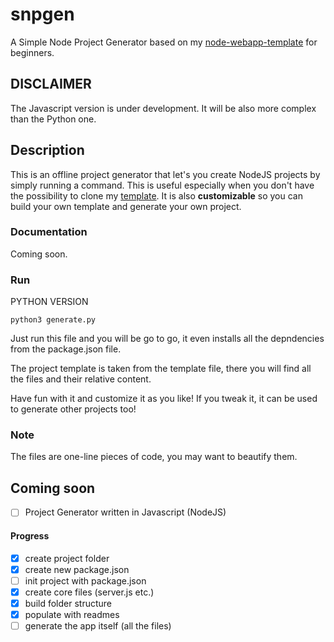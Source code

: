 # snpgen

A Simple Node Project Generator based on my [node-webapp-template](https://github.com/f0lg0/node-webapp-template) for beginners.

## DISCLAIMER

The Javascript version is under development. It will be also more complex than the Python one.

## Description

This is an offline project generator that let's you create NodeJS projects by simply running a command. This is useful especially when you don't have the possibility to clone my [template](https://github.com/f0lg0/node-webapp-template). It is also **customizable** so you can build your own template and generate your own project.

### Documentation

Coming soon.

### Run

PYTHON VERSION

```
python3 generate.py
```

Just run this file and you will be go to go, it even installs all the depndencies from the package.json file.

The project template is taken from the template file, there you will find all the files and their relative content.

Have fun with it and customize it as you like! If you tweak it, it can be used to generate other projects too!

### Note

The files are one-line pieces of code, you may want to beautify them.

## Coming soon

- [ ] Project Generator written in Javascript (NodeJS)



#### Progress

- [x] create project folder
- [x] create new package.json
- [ ] init project with package.json
- [x] create core files (server.js etc.)
- [x] build folder structure 
- [x] populate with readmes
- [ ] generate the app itself (all the files)
